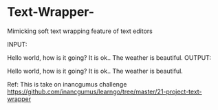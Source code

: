 # Text-Wrapper-
Mimicking soft text wrapping feature of text editors

INPUT:

Hello world, how is it going? It is ok.. The weather is beautiful.
OUTPUT:

Hello world, how is it going? It is ok..
The weather is beautiful.

Ref: This is take on inancgumus challenge  https://github.com/inancgumus/learngo/tree/master/21-project-text-wrapper
